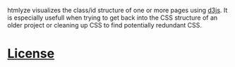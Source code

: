 htmlyze visualizes the class/id structure of one or more pages using [d3js](http://d3js.org). It is especially usefull when trying to get back into the CSS structure of an older project or cleaning up CSS to find potentially redundant CSS.

[License](LICENSE)
=================
